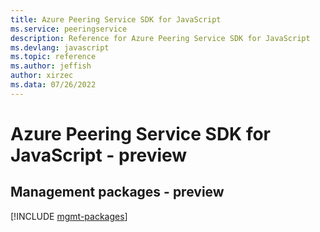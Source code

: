 ```yaml
---
title: Azure Peering Service SDK for JavaScript
ms.service: peeringservice
description: Reference for Azure Peering Service SDK for JavaScript
ms.devlang: javascript
ms.topic: reference
ms.author: jeffish
author: xirzec
ms.data: 07/26/2022
---
```

# Azure Peering Service SDK for JavaScript - preview

## Management packages - preview
[!INCLUDE [mgmt-packages](peering-service-mgmt-index.md)]
